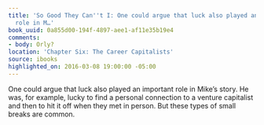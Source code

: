 ```yaml
---
title: 'So Good They Can''t I: One could argue that luck also played an important
  role in M…'
book_uuid: 0a855d00-194f-4897-aee1-af11e35b19e4
comments:
- body: Orly?
location: 'Chapter Six: The Career Capitalists'
source: ibooks
highlighted_on: 2016-03-08 19:00:00 -05:00
---
```


One could argue that luck also played an important role in Mike’s story. He was, for example, lucky to find a personal connection to a venture capitalist and then to hit it off when they met in person. But these types of small breaks are common.